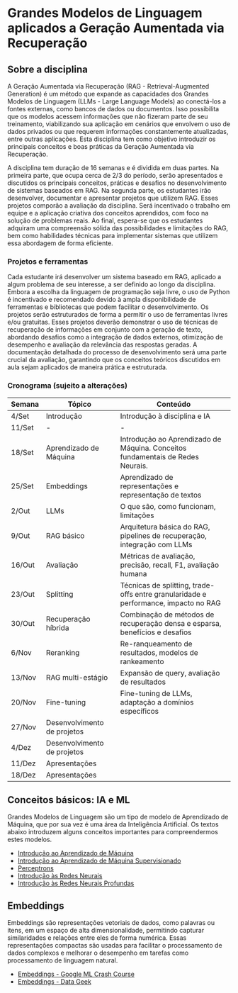 # Grandes Modelos de Linguagem aplicados a Geração Aumentada via Recuperação 

## Sobre a disciplina

A Geração Aumentada via Recuperação (RAG - Retrieval-Augmented Generation) é um método que expande as capacidades dos Grandes Modelos de Linguagem (LLMs - Large Language Models) ao conectá-los a fontes externas, como bancos de dados ou documentos. Isso possibilita que os modelos acessem informações que não fizeram parte de seu treinamento, viabilizando sua aplicação em cenários que envolvem o uso de dados privados ou que requerem informações constantemente atualizadas, entre outras aplicações. Esta disciplina tem como objetivo introduzir os principais conceitos e boas práticas da Geração Aumentada via Recuperação.

A disciplina tem duração de 16 semanas e é dividida em duas partes. Na primeira parte, que ocupa cerca de 2/3 do período, serão apresentados e discutidos os principais conceitos, práticas e desafios no desenvolvimento de sistemas baseados em RAG. Na segunda parte, os estudantes irão desenvolver, documentar e apresentar projetos que utilizem RAG. Esses projetos comporão a avaliação da disciplina. Será incentivado o trabalho em equipe e a aplicação criativa dos conceitos aprendidos, com foco na solução de problemas reais. Ao final, espera-se que os estudantes adquiram uma compreensão sólida das possibilidades e limitações do RAG, bem como habilidades técnicas para implementar sistemas que utilizem essa abordagem de forma eficiente.

### Projetos e ferramentas

Cada estudante irá desenvolver um sistema baseado em RAG, aplicado a algum problema de seu interesse, a ser definido ao longo da disciplina. Embora a escolha da linguagem de programação seja livre, o uso de Python é incentivado e recomendado devido à ampla disponibilidade de ferramentas e bibliotecas que podem facilitar o desenvolvimento. Os projetos serão estruturados de forma a permitir o uso de ferramentas livres e/ou gratuitas. Esses projetos deverão demonstrar o uso de técnicas de recuperação de informações em conjunto com a geração de texto, abordando desafios como a integração de dados externos, otimização de desempenho e avaliação da relevância das respostas geradas. A documentação detalhada do processo de desenvolvimento será uma parte crucial da avaliação, garantindo que os conceitos teóricos discutidos em aula sejam aplicados de maneira prática e estruturada.

### Cronograma (sujeito a alterações)

| Semana | Tópico                      | Conteúdo                                                                            |
| ------ | --------------------------- | ----------------------------------------------------------------------------------- |
| 4/Set  | Introdução                  | Introdução à disciplina e IA                                                        |
| 11/Set | \-                          | \-                                                                                  |
| 18/Set | Aprendizado de Máquina      | Introdução ao Aprendizado de Máquina. Conceitos fundamentais de Redes Neurais.      |
| 25/Set | Embeddings                  | Aprendizado de representações e representação de textos                             |
| 2/Out  | LLMs                        | O que são, como funcionam, limitações                                               |
| 9/Out  | RAG básico                  | Arquitetura básica do RAG, pipelines de recuperação, integração com LLMs            |
| 16/Out | Avaliação                   | Métricas de avaliação, precisão, recall, F1, avaliação humana                       |
| 23/Out | Splitting                   | Técnicas de splitting, trade-offs entre granularidade e performance, impacto no RAG |
| 30/Out | Recuperação híbrida         | Combinação de métodos de recuperação densa e esparsa, benefícios e desafios         |
| 6/Nov  | Reranking                   | Re-ranqueamento de resultados, modelos de rankeamento                               |
| 13/Nov | RAG multi-estágio           | Expansão de query, avaliação de resultados                                          |
| 20/Nov | Fine-tuning                 | Fine-tuning de LLMs, adaptação a domínios específicos                               |
| 27/Nov | Desenvolvimento de projetos |                                                                                     |
| 4/Dez  | Desenvolvimento de projetos |                                                                                     |
| 11/Dez | Apresentações               |                                                                                     |
| 18/Dez | Apresentações               |


## Conceitos básicos: IA e ML

Grandes Modelos de Linguagem são um tipo de modelo de Aprendizado de Máquina, que por sua vez é uma área da Inteligência Artificial. Os textos abaixo introduzem alguns conceitos importantes para compreendermos estes modelos.

- [Introdução ao Aprendizado de Máquina](https://ricardomatsumura.medium.com/introdu%C3%A7%C3%A3o-ao-aprendizado-de-m%C3%A1quina-d3a8777db112)
- [Introdução ao Aprendizado de Máquina Supervisionado](https://ricardomatsumura.medium.com/aprendizado-supervisionado-5bfacca7566e)
- [Perceptrons](https://ricardomatsumura.medium.com/perceptrons-f18935009a61)
- [Introdução às Redes Neurais](https://ricardomatsumura.medium.com/uma-vis%C3%A3o-conceitual-de-redes-neurais-d053242944c9)
- [Introdução às Redes Neurais Profundas](https://ricardomatsumura.medium.com/uma-introdu%C3%A7%C3%A3o-conceitual-a-redes-neurais-parte-2-redes-neurais-profundas-c80329b11f6c)

## Embeddings

Embeddings são representações vetoriais de dados, como palavras ou itens, em um espaço de alta dimensionalidade, permitindo capturar similaridades e relações entre eles de forma numérica. Essas representações compactas são usadas para facilitar o processamento de dados complexos e melhorar o desempenho em tarefas como processamento de linguagem natural.

- [Embeddings - Google ML Crash Course](https://developers.google.com/machine-learning/crash-course/embeddings)
- [Embeddings - Data Geek](https://www.datageeks.com.br/embeddings/)

